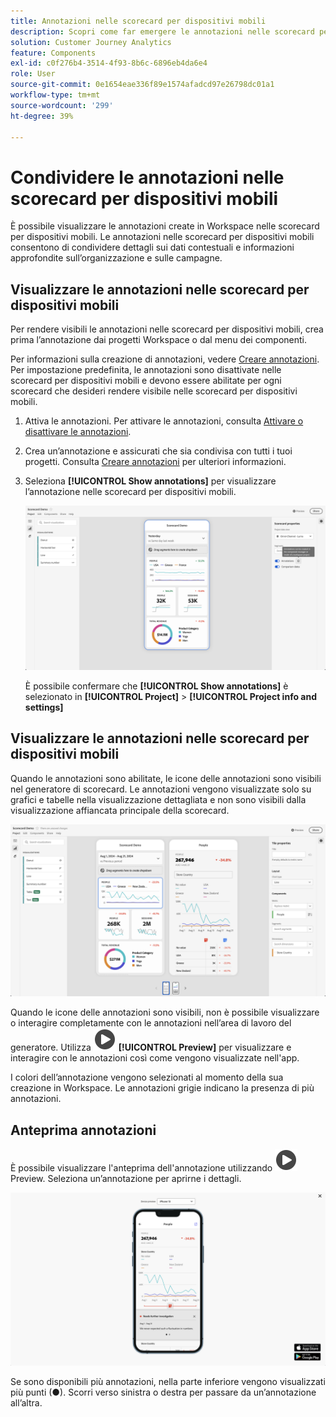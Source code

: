 ```yaml
---
title: Annotazioni nelle scorecard per dispositivi mobili
description: Scopri come far emergere le annotazioni nelle scorecard per dispositivi mobili.
solution: Customer Journey Analytics
feature: Components
exl-id: c0f276b4-3514-4f93-8b6c-6896eb4da6e4
role: User
source-git-commit: 0e1654eae336f89e1574afadcd97e26798dc01a1
workflow-type: tm+mt
source-wordcount: '299'
ht-degree: 39%

---
```



# Condividere le annotazioni nelle scorecard per dispositivi mobili

È possibile visualizzare le annotazioni create in Workspace nelle scorecard per dispositivi mobili. Le annotazioni nelle scorecard per dispositivi mobili consentono di condividere dettagli sui dati contestuali e informazioni approfondite sull’organizzazione e sulle campagne.


## Visualizzare le annotazioni nelle scorecard per dispositivi mobili

Per rendere visibili le annotazioni nelle scorecard per dispositivi mobili, crea prima l’annotazione dai progetti Workspace o dal menu dei componenti.

Per informazioni sulla creazione di annotazioni, vedere [Creare annotazioni](create-annotations.md). Per impostazione predefinita, le annotazioni sono disattivate nelle scorecard per dispositivi mobili e devono essere abilitate per ogni scorecard che desideri rendere visibile nelle scorecard per dispositivi mobili.

1. Attiva le annotazioni. Per attivare le annotazioni, consulta [Attivare o disattivare le annotazioni](overview.md#turn-annotations-on-or-off).

1. Crea un’annotazione e assicurati che sia condivisa con tutti i tuoi progetti. Consulta [Creare annotazioni](create-annotations.md) per ulteriori informazioni.

1. Seleziona **[!UICONTROL Show annotations]** per visualizzare l’annotazione nelle scorecard per dispositivi mobili.

   ![Opzioni di annotazione per dispositivi mobili per le scorecard.](assets/annotations-scorecard-onoff.png)

   È possibile confermare che **[!UICONTROL Show annotations]** è selezionato in **[!UICONTROL Project]** > **[!UICONTROL Project info and settings]**

## Visualizzare le annotazioni nelle scorecard per dispositivi mobili

Quando le annotazioni sono abilitate, le icone delle annotazioni sono visibili nel generatore di scorecard. Le annotazioni vengono visualizzate solo su grafici e tabelle nella visualizzazione dettagliata e non sono visibili dalla visualizzazione affiancata principale della scorecard.

![Generatore di scorecard che evidenzia le icone delle annotazioni.](assets/annotations-scorecard.png)

Quando le icone delle annotazioni sono visibili, non è possibile visualizzare o interagire completamente con le annotazioni nell’area di lavoro del generatore. Utilizza ![PlayCircle](/help/assets/icons/PlayCircle.svg) **[!UICONTROL Preview]** per visualizzare e interagire con le annotazioni così come vengono visualizzate nell&#39;app.

I colori dell’annotazione vengono selezionati al momento della sua creazione in Workspace. Le annotazioni grigie indicano la presenza di più annotazioni.

## Anteprima annotazioni

È possibile visualizzare l&#39;anteprima dell&#39;annotazione utilizzando ![PlayCircle](/help/assets/icons/PlayCircle.svg) Preview. Seleziona un’annotazione per aprirne i dettagli.

![Annotazione anteprima scorecard mobile](assets/annotations-scorecard-preview.png)

Se sono disponibili più annotazioni, nella parte inferiore vengono visualizzati più punti (●). Scorri verso sinistra o destra per passare da un’annotazione all’altra.
